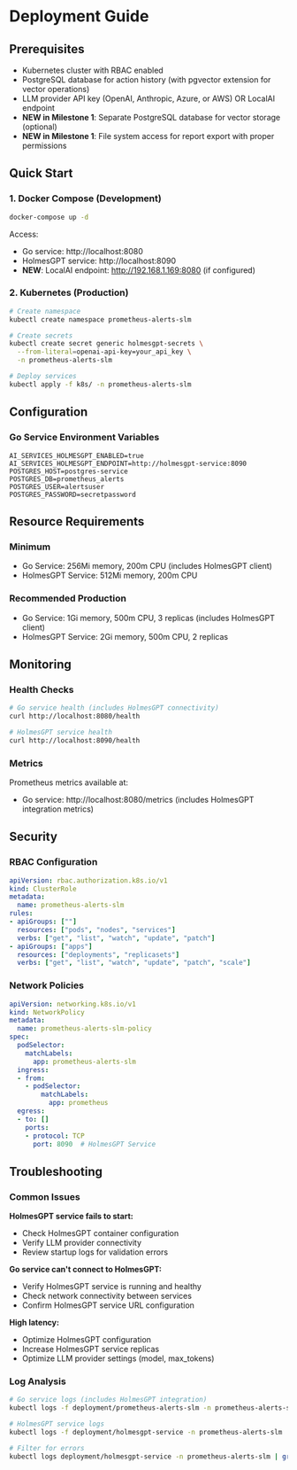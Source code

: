 # Deployment Guide

## Prerequisites

- Kubernetes cluster with RBAC enabled
- PostgreSQL database for action history (with pgvector extension for vector operations)
- LLM provider API key (OpenAI, Anthropic, Azure, or AWS) OR LocalAI endpoint
- **NEW in Milestone 1**: Separate PostgreSQL database for vector storage (optional)
- **NEW in Milestone 1**: File system access for report export with proper permissions

## Quick Start

### 1. Docker Compose (Development)

```bash
docker-compose up -d
```

Access:
- Go service: http://localhost:8080
- HolmesGPT service: http://localhost:8090
- **NEW**: LocalAI endpoint: http://192.168.1.169:8080 (if configured)

### 2. Kubernetes (Production)

```bash
# Create namespace
kubectl create namespace prometheus-alerts-slm

# Create secrets
kubectl create secret generic holmesgpt-secrets \
  --from-literal=openai-api-key=your_api_key \
  -n prometheus-alerts-slm

# Deploy services
kubectl apply -f k8s/ -n prometheus-alerts-slm
```

## Configuration

### Go Service Environment Variables

```env
AI_SERVICES_HOLMESGPT_ENABLED=true
AI_SERVICES_HOLMESGPT_ENDPOINT=http://holmesgpt-service:8090
POSTGRES_HOST=postgres-service
POSTGRES_DB=prometheus_alerts
POSTGRES_USER=alertsuser
POSTGRES_PASSWORD=secretpassword
```

## Resource Requirements

### Minimum

- Go Service: 256Mi memory, 200m CPU (includes HolmesGPT client)
- HolmesGPT Service: 512Mi memory, 200m CPU

### Recommended Production

- Go Service: 1Gi memory, 500m CPU, 3 replicas (includes HolmesGPT client)
- HolmesGPT Service: 2Gi memory, 500m CPU, 2 replicas

## Monitoring

### Health Checks

```bash
# Go service health (includes HolmesGPT connectivity)
curl http://localhost:8080/health

# HolmesGPT service health
curl http://localhost:8090/health
```

### Metrics

Prometheus metrics available at:
- Go service: http://localhost:8080/metrics (includes HolmesGPT integration metrics)

## Security

### RBAC Configuration

```yaml
apiVersion: rbac.authorization.k8s.io/v1
kind: ClusterRole
metadata:
  name: prometheus-alerts-slm
rules:
- apiGroups: [""]
  resources: ["pods", "nodes", "services"]
  verbs: ["get", "list", "watch", "update", "patch"]
- apiGroups: ["apps"]
  resources: ["deployments", "replicasets"]
  verbs: ["get", "list", "watch", "update", "patch", "scale"]
```

### Network Policies

```yaml
apiVersion: networking.k8s.io/v1
kind: NetworkPolicy
metadata:
  name: prometheus-alerts-slm-policy
spec:
  podSelector:
    matchLabels:
      app: prometheus-alerts-slm
  ingress:
  - from:
    - podSelector:
        matchLabels:
          app: prometheus
  egress:
  - to: []
    ports:
    - protocol: TCP
      port: 8090  # HolmesGPT Service
```

## Troubleshooting

### Common Issues

**HolmesGPT service fails to start:**
- Check HolmesGPT container configuration
- Verify LLM provider connectivity
- Review startup logs for validation errors

**Go service can't connect to HolmesGPT:**
- Verify HolmesGPT service is running and healthy
- Check network connectivity between services
- Confirm HolmesGPT service URL configuration

**High latency:**
- Optimize HolmesGPT configuration
- Increase HolmesGPT service replicas
- Optimize LLM provider settings (model, max_tokens)

### Log Analysis

```bash
# Go service logs (includes HolmesGPT integration)
kubectl logs -f deployment/prometheus-alerts-slm -n prometheus-alerts-slm

# HolmesGPT service logs
kubectl logs -f deployment/holmesgpt-service -n prometheus-alerts-slm

# Filter for errors
kubectl logs deployment/holmesgpt-service -n prometheus-alerts-slm | grep ERROR
```
